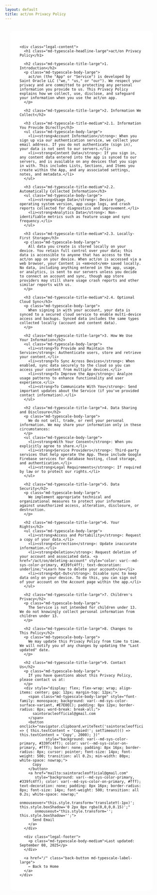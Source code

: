 ```yaml
---
layout: default
title: act/on Privacy Policy
---
```


<style>
  .legal-container {
    max-width: 900px;
    margin: 2rem auto;
    padding: 0 16px;
  }
  
  .legal-card {
    position: relative;
    border-radius: 16px;
    --md-elevation-level: 2;
    background: var(--md-sys-color-surface, #fff);
    padding: 32px;
  }
  
  .legal-content h1 {
    color: var(--md-sys-color-on-surface, #1C1B1F);
    margin-bottom: 24px;
  }
  
  .legal-content h2 {
    color: var(--md-sys-color-on-surface-variant, #49454F);
    margin-top: 24px;
    margin-bottom: 12px;
  }
  
  .legal-content h3 {
    color: var(--md-sys-color-on-surface-variant, #49454F);
    margin-top: 16px;
    margin-bottom: 8px;
  }
  
  .legal-content p, .legal-content ul {
    color: var(--md-sys-color-on-surface-variant, #49454F);
    line-height: 1.6;
  }
  
  .legal-content ul {
    margin-left: 20px;
  }
  
  .back-button {
    display: inline-flex;
    align-items: center;
    gap: 8px;
    padding: 10px 24px;
    margin-top: 24px;
    border-radius: 20px;
    background: var(--md-sys-color-primary, #339fc4ff);
    color: var(--md-sys-color-on-primary, #fff);
    text-decoration: none;
    font-weight: 500;
    transition: all 0.2s ease;
  }
  
  .back-button:hover {
    box-shadow: 0 2px 8px rgba(0,0,0,0.15);
    transform: translateY(-1px);
  }
  
  .legal-footer {
    margin-top: 32px;
    padding-top: 24px;
    border-top: 1px solid var(--md-sys-color-outline-variant, #CAC4D0);
    font-style: italic;
    color: var(--md-sys-color-on-surface-variant, #49454F);
  }
  
  @media (max-width: 768px) {
    .legal-card {
      padding: 24px 16px;
    }
  }
</style>

<div class="legal-container">
  <div class="legal-card surface">
    <md-elevation></md-elevation>
    
    <div class="legal-content">
      <h1 class="md-typescale-headline-large">act/on Privacy Policy</h1>

      <h2 class="md-typescale-title-large">1. Introduction</h2>
      <p class="md-typescale-body-large">
        act/on (the "App" or "Service") is developed by Saint Oracle LLC ("we," "us," or "our"). We respect your privacy and are committed to protecting any personal information you provide to us. This Privacy Policy explains how we collect, use, disclose, and safeguard your information when you use the act/on app.
      </p>

      <h2 class="md-typescale-title-large">2. Information We Collect</h2>

      <h3 class="md-typescale-title-medium">2.1. Information You Provide Directly</h3>
      <ul class="md-typescale-body-large">
        <li><strong>Account Information</strong>: When you sign up via our authentication service, we collect your email address. If you do not authenticate (sign in), your data is not sent to our servers.</li>
        <li><strong>Content Data</strong>: If you sign in, any content data entered into the app is synced to our servers, and is available on any devices that you sign in with. This includes Lists, Sections, and Items you create within the App, and any associated settings, notes, and metadata.</li>
      </ul>

      <h3 class="md-typescale-title-medium">2.2. Automatically Collected Information</h3>
      <ul class="md-typescale-body-large">
        <li><strong>Usage Data</strong>: Device type, operating system version, app usage logs, and crash reports collected for diagnostics and improvement.</li>
        <li><strong>Analytics Data</strong>: Non-identifiable metrics such as feature usage and sync frequency.</li>
      </ul>

      <h3 class="md-typescale-title-medium">2.3. Locally-First Storage</h3>
      <p class="md-typescale-body-large">
        All data you create is stored locally on your device. You retain full control over your data; this data is accessible to anyone that has access to the act/on app on your device. When act/on is accessed via a web browser, your Content is <em>not</em> saved locally. No data, including anything entered in the app, usage, or analytics, is sent to our servers unless you decide to connect an account and sync, though app store providers may still share usage crash reports and other similar reports with us.
      </p>

      <h3 class="md-typescale-title-medium">2.4. Optional Cloud Sync</h3>
      <p class="md-typescale-body-large">
        When signing in with your account, your data is synced to a secured cloud service to enable multi-device access and backups. Synced data includes the same types collected locally (account and content data).
      </p>

      <h2 class="md-typescale-title-large">3. How We Use Your Information</h2>
      <ul class="md-typescale-body-large">
        <li><strong>To Provide and Maintain the Service</strong>: Authenticate users, store and retrieve your content.</li>
        <li><strong>To Sync Across Devices</strong>: When enabled, sync data securely to the cloud so you can access your content from multiple devices.</li>
        <li><strong>To Improve the App</strong>: Analyze usage patterns to enhance functionality and user experience.</li>
        <li><strong>To Communicate With You</strong>: Send important updates about the Service (if you've provided contact information).</li>
      </ul>

      <h2 class="md-typescale-title-large">4. Data Sharing and Disclosure</h2>
      <p class="md-typescale-body-large">
        We do not sell, trade, or rent your personal information. We may share your information only in these circumstances:
      </p>
      <ul class="md-typescale-body-large">
        <li><strong>With Your Consent</strong>: When you explicitly agree to share.</li>
        <li><strong>Service Providers</strong>: Third-party services that help operate the App. These include Google Firebase services for database hosting, cloud storage, and authentication.</li>
        <li><strong>Legal Requirements</strong>: If required by law or to protect our rights.</li>
      </ul>

      <h2 class="md-typescale-title-large">5. Data Security</h2>
      <p class="md-typescale-body-large">
        We implement appropriate technical and organizational measures to protect your information against unauthorized access, alteration, disclosure, or destruction.
      </p>

      <h2 class="md-typescale-title-large">6. Your Rights</h2>
      <ul class="md-typescale-body-large">
        <li><strong>Access and Portability</strong>: Request a copy of your data.</li>
        <li><strong>Correction</strong>: Update inaccurate information.</li>
        <li><strong>Deletion</strong>: Request deletion of your account and associated data. <a href="/act/on/deleting-account" style="color: var(--md-sys-color-primary, #339fc4ff); text-decoration: underline;">Learn how to delete your account</a></li>
        <li><strong>Opt-Out</strong>: Disable sync to keep data only on your device. To do this, you can sign out of your account on the Account page within the app.</li>
      </ul>

      <h2 class="md-typescale-title-large">7. Children's Privacy</h2>
      <p class="md-typescale-body-large">
        The Service is not intended for children under 13. We do not knowingly collect personal information from children under 13.
      </p>

      <h2 class="md-typescale-title-large">8. Changes to This Policy</h2>
      <p class="md-typescale-body-large">
        We may update this Privacy Policy from time to time. We will notify you of any changes by updating the "Last updated" date.
      </p>

      <h2 class="md-typescale-title-large">9. Contact Us</h2>
      <p class="md-typescale-body-large">
        If you have questions about this Privacy Policy, please contact us at:
      </p>
      <div style="display: flex; flex-wrap: wrap; align-items: center; gap: 12px; margin-top: 12px;">
        <span class="md-typescale-body-large" style="font-family: monospace; background: var(--md-sys-color-surface-variant, #E7E0EC); padding: 8px 12px; border-radius: 8px; word-break: break-all;">
          saintoracleofficial@gmail.com
        </span>
        <button onclick="navigator.clipboard.writeText('saintoracleofficial@gmail.com').then(() => { this.textContent = 'Copied!'; setTimeout(() => this.textContent = 'Copy', 2000); })" 
                style="background: var(--md-sys-color-primary, #339fc4ff); color: var(--md-sys-color-on-primary, #fff); border: none; padding: 8px 16px; border-radius: 8px; cursor: pointer; font-size: 14px; font-weight: 500; transition: all 0.2s; min-width: 80px; white-space: nowrap;">
          Copy
        </button>
        <a href="mailto:saintoracleofficial@gmail.com" 
           style="background: var(--md-sys-color-primary, #339fc4ff); color: var(--md-sys-color-on-primary, #fff); text-decoration: none; padding: 8px 16px; border-radius: 8px; font-size: 14px; font-weight: 500; transition: all 0.2s; white-space: nowrap;"
           onmouseover="this.style.transform='translateY(-1px)'; this.style.boxShadow='0 2px 8px rgba(0,0,0,0.15)';"
           onmouseout="this.style.transform=''; this.style.boxShadow='';">
          Send Email
        </a>
      </div>

      <div class="legal-footer">
        <p class="md-typescale-body-medium">Last updated: September 08, 2025</p>
      </div>

      <a href="/" class="back-button md-typescale-label-large">
        ← Back to Home
      </a>
    </div>
  </div>
</div>